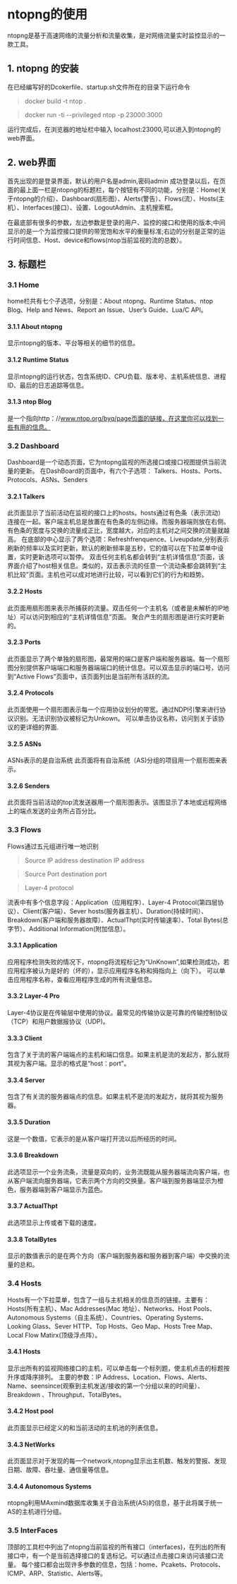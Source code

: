 # ntopng的使用

ntopng是基于高速网络的流量分析和流量收集，是对网络流量实时监控显示的一款工具。
## 1. ntopng 的安装
在已经编写好的Dcokerfile、startup.sh文件所在的目录下运行命令
>docker build -t ntop .

>docker run -ti --privileged ntop -p 23000:3000

运行完成后，在浏览器的地址栏中输入 localhost:23000,可以进入到ntopng的web界面。

## 2. web界面
首先出现的是登录界面，默认的用户名是admin,密码admin
成功登录以后，在页面的最上面一栏是ntopng的标题栏，每个按钮有不同的功能，分别是：Home(关于ntopng的介绍）、Dashboard(扇形图）、Alerts(警告）、Flows(流）、Hosts(主机）、Interfaces(接口）、设置、LogoutAdmin、主机搜索框。

在最底部有很多的参数，左边参数是登录的用户、监控的接口和使用的版本;中间显示的是一个为监控接口提供的带宽饱和水平的衡量标准;右边的分别是正常的运行时间信息、Host、device和flows(ntop当前监视的流的总数）。

## 3. 标题栏
### 3.1 Home
home栏共有七个子选项，分别是：About ntopng、Runtime Status、ntop Blog、Help and News、Report an Issue、User’s Guide、Lua/C API。
#### 3.1.1 About ntopng
显示ntopng的版本、平台等相关的细节的信息。
#### 3.1.2 Runtime Status
显示ntopng的运行状态，包含系统ID、CPU负载、版本号、主机系统信息、进程ID、最后的日志追踪等信息。
#### 3.1.3 ntop Blog
是一个指向http：//www.ntop.org/byq/page页面的链接，在这里你可以找到一些有用的信息。
### 3.2 Dashboard
Dashboard是一个动态页面，它为ntopng监视的所选接口或接口视图提供当前流量的更新。
在DashBoard的页面中，有六个子选项： Talkers、Hosts、Ports、Protocols、ASNs、Senders
#### 3.2.1 Talkers
此页面显示了当前活动在监视的接口上的hosts。hosts通过有色条（表示流动）连接在一起。客户端主机总是放置在有色条的左侧边缘。而服务器端则放在右侧。有色条的宽度与交换的流量成正比，宽度越大，对应的主机对之间交换的流量就越高。
在底部的中心显示了两个选项：Refreshfrenquence、Liveupdate,分别表示刷新的频率以及实时更新，默认的刷新频率是五秒，它的值可以在下拉菜单中设置，实时更新选项可以暂停。
双击任何主机名都会转到“主机详情信息”页面，该界面介绍了host相关信息。类似的，双击表示流的任意一个流动条都会跳转到“主机比较”页面。主机也可以成对地进行比较，可以看到它们的行为和趋势。
#### 3.2.2 Hosts
此页面用扇形图来表示所捕获的流量。双击任何一个主机名（或者是未解析的IP地址）可以访问到相应的“主机详情信息”页面。
聚合产生的扇形图是进行实时更新的。
#### 3.2.3 Ports
此页面显示了两个单独的扇形图，最常用的端口是客户端和服务器端。每一个扇形图分别提供客户端端口和服务器端端口的统计信息。可以双击显示的端口号，访问到“Active Flows”页面中，该页面列出是当前所有活跃的流。
#### 3.2.4 Protocols
此页面使用一个扇形图表示每一个应用协议划分的带宽。通过NDPI引擎来进行协议识别。无法识别协议被标记为Unkown。
可以单击协议名称，访问到关于该协议的更详细的界面.
#### 3.2.5 ASNs
ASNs表示的是自治系统
此页面将有自治系统（AS)分组的项目用一个扇形图来表示。
#### 3.2.6 Senders
此页面将当前活动的top流发送器用一个扇形图表示。该图显示了本地或远程网络上的端点发送的业务所占百分比。

### 3.3 Flows
Flows通过五元组进行唯一地识别
>Source IP address
>destination IP address

>Source Port 
>destination port

>Layer-4 protocol

流表中有多个信息字段：Application（应用程序）、Layer-4 Protocol(第四层协议）、Client(客户端）、Sever hosts(服务器主机）、Duration(持续时间）、Breakdown(客户端和服务器故障）、ActualThpt(实时传输速率）、Total Bytes(总字节）、Additional Information(附加信息）。
#### 3.3.1 Application
应用程序检测失败的情况下，ntopng将流程标记为“UnKnown”,如果检测成功，若应用程序被认为是好的（坏的），显示应用程序名称和拇指向上（向下）。
可以单击应用程序名称，查看应用程序生成的所有流量信息。
#### 3.3.2 Layer-4 Pro
Layer-4协议是在传输层中使用的协议。最常见的传输协议是可靠的传输控制协议（TCP）和用户数据报协议（UDP)。
#### 3.3.3 Client
包含了关于流的客户端端点的主机和端口信息。如果主机是流的发起方，那么就将其视为客户端。显示的格式是“host：port"。
#### 3.3.4 Server
包含了有关流的服务器端点的信息。如果主机不是流的发起方，就将其视为服务器。
#### 3.3.5 Duration
这是一个数值，它表示的是从客户端打开流以后所经历的时间。
#### 3.3.6 Breakdown
此选项显示一个业务流条，流量是双向的，业务流既能从服务器端流向客户端，也从客户端流向服务器端，它表示两个方向的交换量。客户端到服务器端显示为橙色，服务器端到客户端显示为蓝色。
#### 3.3.7 ActualThpt
此选项显示上传或者下载的速度。
#### 3.3.8 TotalBytes
显示的数值表示的是在两个方向（客户端到服务器和服务器到客户端）中交换的流量的总和。
### 3.4 Hosts
Hosts有一个下拉菜单，包含了一组与主机相关的信息页的链接。主要有：Hosts(所有主机）、Mac Addresses(Mac 地址）、Networks、Host Pools、Autonomous Systems（自主系统）、Countries、Operating Systems、Looking Glass、Sever HTTP、Top Hosts、Geo Map、Hosts Tree Map、Local Flow Matirx(顶级浮点阵）。
#### 3.4.1 Hosts
显示出所有的监视网络接口的主机，可以单击每一个标列题，使主机点击的标题按升序或降序排列。
主要的参数：IP Address、Location、Flows、Alerts、Name、seensince(观察到主机发送/接收的第一个分组以来的时间量）、Breakdown 、Throughput、TotalBytes。
#### 3.4.2 Host pool
此页面显示已经定义的和当前活动的主机池的列表信息。
#### 3.4.3 NetWorks
此页面显示对于发现的每一个network,ntopng显示出主机数、触发的警报、发现日期、故障、吞吐量、通信量等信息。
#### 3.4.4  Autonomous Systems
ntopng利用MAxmind数据库收集关于自治系统(AS)的信息，基于此将属于统一AS的主机进行分组。
### 3.5 InterFaces
顶部的工具栏中列出了ntopng当前监视的所有接口（interfaces)，在列出的所有接口中，有一个是当前选择接口的复选标记。可以通过点击接口来访问该接口流量。
每个接口都会出现许多参数的信息，包括：home、Pcakets、Protocols、ICMP、ARP、Statistic、Alerts等。
